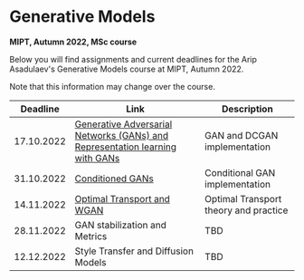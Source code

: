 # Generative Models
**MIPT, Autumn 2022, MSc course**

Below you will find assignments and current deadlines for the Arip Asadulaev's Generative Models course at MIPT, Autumn 2022. 

Note that this information may change over the course.

Deadline | Link | Description|
---------|------|-----------|
17.10.2022 | [Generative Adversarial Networks (GANs) and Representation learning with GANs](https://github.com/RostislavKorst/GANs-MIPT-2022-Masters/blob/main/Assignment%201/1_gan_dcgan.ipynb)| GAN and DCGAN implementation
31.10.2022 | [Conditioned GANs](https://github.com/RostislavKorst/GANs-MIPT-2022-Masters/blob/main/Assignment%202/2_mnist_cgan.ipynb) | Conditional GAN implementation
14.11.2022 | [Optimal Transport and WGAN](https://github.com/RostislavKorst/GANs-MIPT-2022-Masters/blob/main/Assignment%203/3_ot_wgan.ipynb) | Optimal Transport theory and practice
28.11.2022 | GAN stabilization and Metrics | TBD
12.12.2022 | Style Transfer and Diffusion Models | TBD
